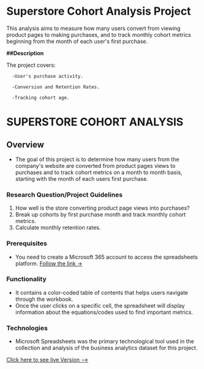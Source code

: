 # Superstore Cohort Analysis Project
  This analysis aims to measure how many users convert from viewing product pages to making purchases, and to track monthly cohort metrics beginning from the month of each user's first purchase.										

**##Description**

  The project covers:
    
      -User's purchase activity.
      
      -Conversion and Retention Rates.
      
      -Tracking cohort age.

# SUPERSTORE COHORT ANALYSIS

## Overview
* The goal of this project is to determine how many users from the company's website are converted from product pages views to purchases and to track cohort metrics on a month to month basis, starting with the month of each users first purchase. 

### Research Question/Project Guidelines

1. How well is the store converting product page views into purchases?
2. Break up cohorts by first purchase month and track monthly cohort metrics.
3. Calculate monthly retention rates. 

### Prerequisites
* You need to create a Microsoft 365 account to access the spreadsheets platform.  [Follow the link -> ](https://account.microsoft.com/account)

### Functionality

* It contains a color-coded table of contents that helps users navigate through the workbook.
* Once the user clicks on a specific cell, the spreadsheet will display information about the equations/codes used to find important metrics. 

### Technologies
* Microsoft Spreadsheets was the primary technological tool used in the collection and analysis of the business analytics dataset for this project. 

[Click here to see live Version --> ](https://docs.google.com/spreadsheets/d/1Simwpcy1OxemD-U__m1vVc62VVZxPAQq2mirpVUNAe4/edit?gid=868644233#gid=868644233)

